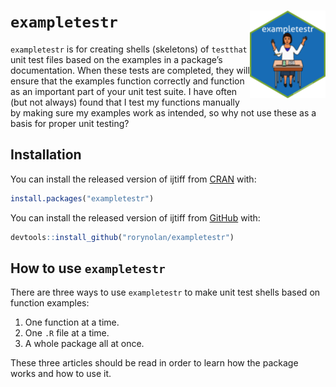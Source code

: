 
<!-- README.md is generated from README.Rmd. Please edit that file -->

# `exampletestr` <img src="man/figures/logo.png" align="right" height=140/>

`exampletestr` is for creating shells (skeletons) of `testthat` unit
test files based on the examples in a package’s documentation. When
these tests are completed, they will ensure that the examples function
correctly and function as an important part of your unit test suite. I
have often (but not always) found that I test my functions manually by
making sure my examples work as intended, so why not use these as a
basis for proper unit testing?

## Installation

You can install the released version of ijtiff from
[CRAN](https://CRAN.R-project.org/package=exampletestr) with:

``` r
install.packages("exampletestr")
```

You can install the released version of ijtiff from
[GitHub](https://github.com/rorynolan/exampletestr) with:

``` r
devtools::install_github("rorynolan/exampletestr")
```

## How to use `exampletestr`

There are three ways to use `exampletestr` to make unit test shells
based on function examples:

1.  One function at a time.
2.  One `.R` file at a time.
3.  A whole package all at once.

These three articles should be read in order to learn how the package
works and how to use it.
